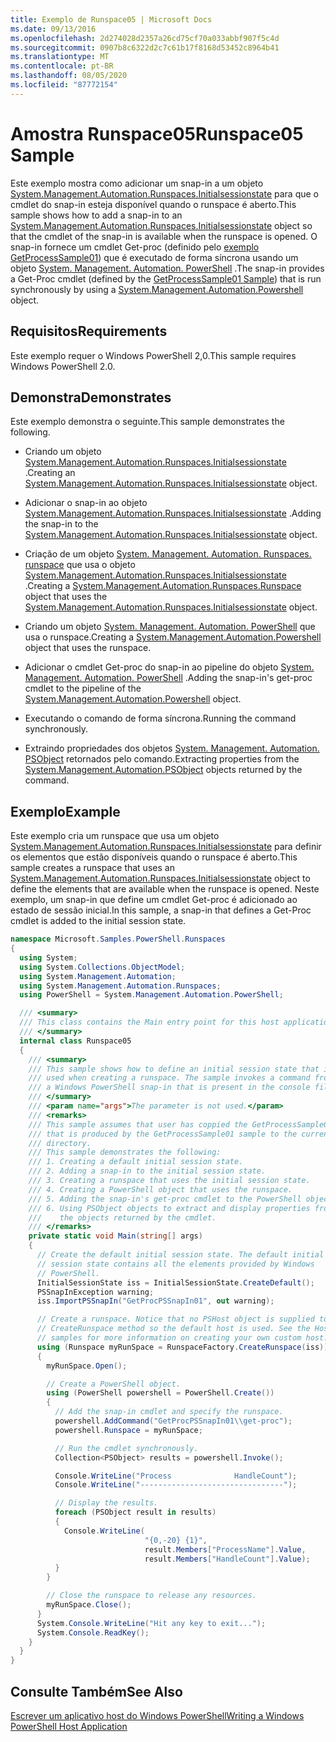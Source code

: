 ```yaml
---
title: Exemplo de Runspace05 | Microsoft Docs
ms.date: 09/13/2016
ms.openlocfilehash: 2d274028d2357a26cd75cf70a033abbf907f5c4d
ms.sourcegitcommit: 0907b8c6322d2c7c61b17f8168d53452c8964b41
ms.translationtype: MT
ms.contentlocale: pt-BR
ms.lasthandoff: 08/05/2020
ms.locfileid: "87772154"
---
```

# <a name="runspace05-sample"></a><span data-ttu-id="07fa8-102">Amostra Runspace05</span><span class="sxs-lookup"><span data-stu-id="07fa8-102">Runspace05 Sample</span></span>

<span data-ttu-id="07fa8-103">Este exemplo mostra como adicionar um snap-in a um objeto [System.Management.Automation.Runspaces.Initialsessionstate](/dotnet/api/System.Management.Automation.Runspaces.InitialSessionState) para que o cmdlet do snap-in esteja disponível quando o runspace é aberto.</span><span class="sxs-lookup"><span data-stu-id="07fa8-103">This sample shows how to add a snap-in to an [System.Management.Automation.Runspaces.Initialsessionstate](/dotnet/api/System.Management.Automation.Runspaces.InitialSessionState) object so that the cmdlet of the snap-in is available when the runspace is opened.</span></span> <span data-ttu-id="07fa8-104">O snap-in fornece um cmdlet Get-proc (definido pelo [exemplo GetProcessSample01](../cmdlet/getprocesssample01-sample.md)) que é executado de forma síncrona usando um objeto [System. Management. Automation. PowerShell](/dotnet/api/system.management.automation.powershell) .</span><span class="sxs-lookup"><span data-stu-id="07fa8-104">The snap-in provides a Get-Proc cmdlet (defined by the [GetProcessSample01 Sample](../cmdlet/getprocesssample01-sample.md)) that is run synchronously by using a [System.Management.Automation.Powershell](/dotnet/api/system.management.automation.powershell) object.</span></span>

## <a name="requirements"></a><span data-ttu-id="07fa8-105">Requisitos</span><span class="sxs-lookup"><span data-stu-id="07fa8-105">Requirements</span></span>

<span data-ttu-id="07fa8-106">Este exemplo requer o Windows PowerShell 2,0.</span><span class="sxs-lookup"><span data-stu-id="07fa8-106">This sample requires Windows PowerShell 2.0.</span></span>

## <a name="demonstrates"></a><span data-ttu-id="07fa8-107">Demonstra</span><span class="sxs-lookup"><span data-stu-id="07fa8-107">Demonstrates</span></span>

<span data-ttu-id="07fa8-108">Este exemplo demonstra o seguinte.</span><span class="sxs-lookup"><span data-stu-id="07fa8-108">This sample demonstrates the following.</span></span>

- <span data-ttu-id="07fa8-109">Criando um objeto [System.Management.Automation.Runspaces.Initialsessionstate](/dotnet/api/System.Management.Automation.Runspaces.InitialSessionState) .</span><span class="sxs-lookup"><span data-stu-id="07fa8-109">Creating an [System.Management.Automation.Runspaces.Initialsessionstate](/dotnet/api/System.Management.Automation.Runspaces.InitialSessionState) object.</span></span>

- <span data-ttu-id="07fa8-110">Adicionar o snap-in ao objeto [System.Management.Automation.Runspaces.Initialsessionstate](/dotnet/api/System.Management.Automation.Runspaces.InitialSessionState) .</span><span class="sxs-lookup"><span data-stu-id="07fa8-110">Adding the snap-in to the [System.Management.Automation.Runspaces.Initialsessionstate](/dotnet/api/System.Management.Automation.Runspaces.InitialSessionState) object.</span></span>

- <span data-ttu-id="07fa8-111">Criação de um objeto [System. Management. Automation. Runspaces. runspace](/dotnet/api/System.Management.Automation.Runspaces.Runspace) que usa o objeto [System.Management.Automation.Runspaces.Initialsessionstate](/dotnet/api/System.Management.Automation.Runspaces.InitialSessionState) .</span><span class="sxs-lookup"><span data-stu-id="07fa8-111">Creating a [System.Management.Automation.Runspaces.Runspace](/dotnet/api/System.Management.Automation.Runspaces.Runspace) object that uses the [System.Management.Automation.Runspaces.Initialsessionstate](/dotnet/api/System.Management.Automation.Runspaces.InitialSessionState) object.</span></span>

- <span data-ttu-id="07fa8-112">Criando um objeto [System. Management. Automation. PowerShell](/dotnet/api/system.management.automation.powershell) que usa o runspace.</span><span class="sxs-lookup"><span data-stu-id="07fa8-112">Creating a [System.Management.Automation.Powershell](/dotnet/api/system.management.automation.powershell) object that uses the runspace.</span></span>

- <span data-ttu-id="07fa8-113">Adicionar o cmdlet Get-proc do snap-in ao pipeline do objeto [System. Management. Automation. PowerShell](/dotnet/api/system.management.automation.powershell) .</span><span class="sxs-lookup"><span data-stu-id="07fa8-113">Adding the snap-in's get-proc cmdlet to the pipeline of the [System.Management.Automation.Powershell](/dotnet/api/system.management.automation.powershell) object.</span></span>

- <span data-ttu-id="07fa8-114">Executando o comando de forma síncrona.</span><span class="sxs-lookup"><span data-stu-id="07fa8-114">Running the command synchronously.</span></span>

- <span data-ttu-id="07fa8-115">Extraindo propriedades dos objetos [System. Management. Automation. PSObject](/dotnet/api/System.Management.Automation.PSObject) retornados pelo comando.</span><span class="sxs-lookup"><span data-stu-id="07fa8-115">Extracting properties from the [System.Management.Automation.PSObject](/dotnet/api/System.Management.Automation.PSObject) objects returned by the command.</span></span>

## <a name="example"></a><span data-ttu-id="07fa8-116">Exemplo</span><span class="sxs-lookup"><span data-stu-id="07fa8-116">Example</span></span>

<span data-ttu-id="07fa8-117">Este exemplo cria um runspace que usa um objeto [System.Management.Automation.Runspaces.Initialsessionstate](/dotnet/api/System.Management.Automation.Runspaces.InitialSessionState) para definir os elementos que estão disponíveis quando o runspace é aberto.</span><span class="sxs-lookup"><span data-stu-id="07fa8-117">This sample creates a runspace that uses an [System.Management.Automation.Runspaces.Initialsessionstate](/dotnet/api/System.Management.Automation.Runspaces.InitialSessionState) object to define the elements that are available when the runspace is opened.</span></span> <span data-ttu-id="07fa8-118">Neste exemplo, um snap-in que define um cmdlet Get-proc é adicionado ao estado de sessão inicial.</span><span class="sxs-lookup"><span data-stu-id="07fa8-118">In this sample, a snap-in that defines a Get-Proc cmdlet is added to the initial session state.</span></span>

```csharp
namespace Microsoft.Samples.PowerShell.Runspaces
{
  using System;
  using System.Collections.ObjectModel;
  using System.Management.Automation;
  using System.Management.Automation.Runspaces;
  using PowerShell = System.Management.Automation.PowerShell;

  /// <summary>
  /// This class contains the Main entry point for this host application.
  /// </summary>
  internal class Runspace05
  {
    /// <summary>
    /// This sample shows how to define an initial session state that is
    /// used when creating a runspace. The sample invokes a command from
    /// a Windows PowerShell snap-in that is present in the console file.
    /// </summary>
    /// <param name="args">The parameter is not used.</param>
    /// <remarks>
    /// This sample assumes that user has coppied the GetProcessSample01.dll
    /// that is produced by the GetProcessSample01 sample to the current
    /// directory.
    /// This sample demonstrates the following:
    /// 1. Creating a default initial session state.
    /// 2. Adding a snap-in to the initial session state.
    /// 3. Creating a runspace that uses the initial session state.
    /// 4. Creating a PowerShell object that uses the runspace.
    /// 5. Adding the snap-in's get-proc cmdlet to the PowerShell object.
    /// 6. Using PSObject objects to extract and display properties from
    ///    the objects returned by the cmdlet.
    /// </remarks>
    private static void Main(string[] args)
    {
      // Create the default initial session state. The default initial
      // session state contains all the elements provided by Windows
      // PowerShell.
      InitialSessionState iss = InitialSessionState.CreateDefault();
      PSSnapInException warning;
      iss.ImportPSSnapIn("GetProcPSSnapIn01", out warning);

      // Create a runspace. Notice that no PSHost object is supplied to the
      // CreateRunspace method so the default host is used. See the Host
      // samples for more information on creating your own custom host.
      using (Runspace myRunSpace = RunspaceFactory.CreateRunspace(iss))
      {
        myRunSpace.Open();

        // Create a PowerShell object.
        using (PowerShell powershell = PowerShell.Create())
        {
          // Add the snap-in cmdlet and specify the runspace.
          powershell.AddCommand("GetProcPSSnapIn01\\get-proc");
          powershell.Runspace = myRunSpace;

          // Run the cmdlet synchronously.
          Collection<PSObject> results = powershell.Invoke();

          Console.WriteLine("Process              HandleCount");
          Console.WriteLine("--------------------------------");

          // Display the results.
          foreach (PSObject result in results)
          {
            Console.WriteLine(
                              "{0,-20} {1}",
                              result.Members["ProcessName"].Value,
                              result.Members["HandleCount"].Value);
          }
        }

        // Close the runspace to release any resources.
        myRunSpace.Close();
      }
      System.Console.WriteLine("Hit any key to exit...");
      System.Console.ReadKey();
    }
  }
}
```

## <a name="see-also"></a><span data-ttu-id="07fa8-119">Consulte Também</span><span class="sxs-lookup"><span data-stu-id="07fa8-119">See Also</span></span>

[<span data-ttu-id="07fa8-120">Escrever um aplicativo host do Windows PowerShell</span><span class="sxs-lookup"><span data-stu-id="07fa8-120">Writing a Windows PowerShell Host Application</span></span>](./writing-a-windows-powershell-host-application.md)
